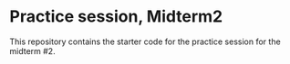 # Practice session, Midterm2
This repository contains the starter code for the practice session for the midterm #2.

